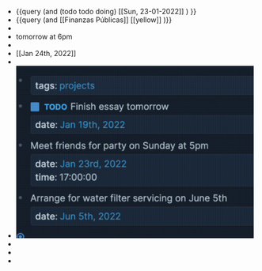 - {{query (and (todo todo doing) [[Sun, 23-01-2022]] ) }}
- {{query (and [[Finanzas Públicas]] [[yellow]] )}}
-
- tomorrow at 6pm
-
- [[Jan 24th, 2022]]
-
- ![image.png](../assets/image_1642943904681_0.png)
-
-
-